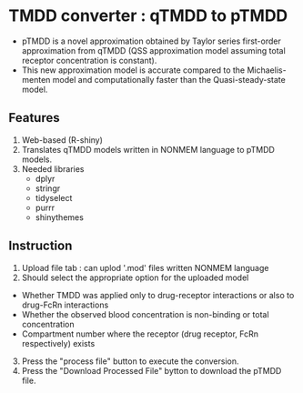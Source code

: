 # TMDD converter : qTMDD to pTMDD
- pTMDD is a novel approximation obtained by Taylor series first-order approximation from qTMDD (QSS approximation model assuming total receptor concentration is constant).
- This new approximation model is accurate compared to the Michaelis-menten model and computationally faster than the Quasi-steady-state model.

## Features
1. Web-based (R-shiny)
2. Translates qTMDD models written in NONMEM language to pTMDD models.
3. Needed libraries
   - dplyr
   - stringr
   - tidyselect
   - purrr
   - shinythemes

## Instruction
1. Upload file tab : can uplod '.mod' files written NONMEM language
2. Should select the appropriate option for the uploaded model
  - Whether TMDD was applied only to drug-receptor interactions or also to drug-FcRn interactions
  - Whether the observed blood concentration is non-binding or total concentration
  - Compartment number where the receptor (drug receptor, FcRn respectively) exists
3. Press the "process file" button to execute the conversion.
4. Press the "Download Processed File" bytton to download the pTMDD file.
